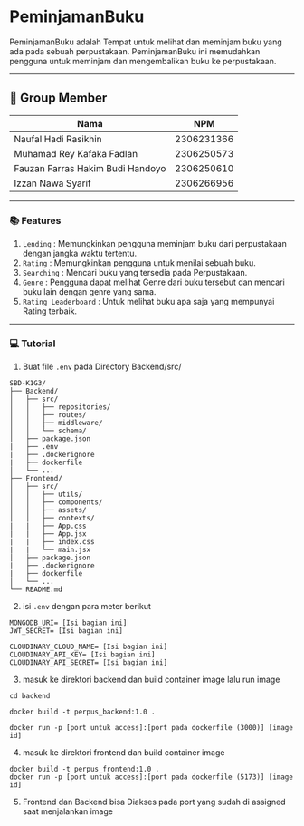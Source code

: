 # PeminjamanBuku

PeminjamanBuku adalah Tempat untuk melihat dan meminjam buku yang ada pada sebuah perpustakaan. PeminjamanBuku ini memudahkan pengguna untuk meminjam dan mengembalikan buku ke perpustakaan.

---

## 👥 Group Member

| Nama | NPM |
|---------|---------|
|Naufal Hadi Rasikhin|2306231366|
|Muhamad Rey Kafaka Fadlan|2306250573|
|Fauzan Farras Hakim Budi Handoyo|2306250610|
|Izzan Nawa Syarif|2306266956|

---

### 📚 Features

1. `Lending` : Memungkinkan pengguna meminjam buku dari perpustakaan dengan jangka waktu tertentu.
2. `Rating` : Memungkinkan pengguna untuk menilai sebuah buku.
3. `Searching` : Mencari buku yang tersedia pada Perpustakaan.
4. `Genre` : Pengguna dapat melihat Genre dari buku tersebut dan mencari buku lain dengan genre yang sama.
5. `Rating Leaderboard` : Untuk melihat buku apa saja yang mempunyai Rating terbaik.

---

### 💻 Tutorial
1. Buat file `.env` pada Directory Backend/src/ 
```
SBD-K1G3/  
├── Backend/  
│   ├── src/
│   │   ├── repositories/
│   │   ├── routes/
│   │   ├── middleware/
│   │   └── schema/
│   ├── package.json
|   ├── .env
|   ├── .dockerignore
|   ├── dockerfile
│   └── ...
├── Frontend/
│   ├── src/
│   │   ├── utils/
│   │   ├── components/
│   │   ├── assets/
│   │   ├── contexts/
|   |   ├── App.css
|   |   ├── App.jsx
|   |   ├── index.css
|   |   └── main.jsx
│   ├── package.json
|   ├── .dockerignore
|   ├── dockerfile
│   └── ...
└── README.md
```

2. isi `.env` dengan para meter berikut
```
MONGODB_URI= [Isi bagian ini]
JWT_SECRET= [Isi bagian ini]

CLOUDINARY_CLOUD_NAME= [Isi bagian ini]
CLOUDINARY_API_KEY= [Isi bagian ini]
CLOUDINARY_API_SECRET= [Isi bagian ini]
```

3. masuk ke direktori backend dan build container image lalu run image
```
cd backend

docker build -t perpus_backend:1.0 .

docker run -p [port untuk access]:[port pada dockerfile (3000)] [image id] 
```

4. masuk ke direktori frontend dan build container image
```
docker build -t perpus_frontend:1.0 .
docker run -p [port untuk access]:[port pada dockerfile (5173)] [image id] 
```

5. Frontend dan Backend bisa Diakses pada port yang sudah di assigned saat menjalankan image